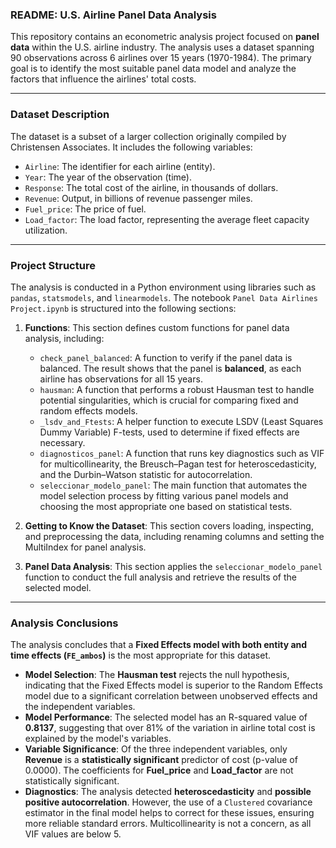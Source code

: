 ### README: U.S. Airline Panel Data Analysis

This repository contains an econometric analysis project focused on **panel data** within the U.S. airline industry. The analysis uses a dataset spanning 90 observations across 6 airlines over 15 years (1970-1984). The primary goal is to identify the most suitable panel data model and analyze the factors that influence the airlines' total costs.

---

### Dataset Description

The dataset is a subset of a larger collection originally compiled by Christensen Associates. It includes the following variables:

* `Airline`: The identifier for each airline (entity).
* `Year`: The year of the observation (time).
* `Response`: The total cost of the airline, in thousands of dollars.
* `Revenue`: Output, in billions of revenue passenger miles.
* `Fuel_price`: The price of fuel.
* `Load_factor`: The load factor, representing the average fleet capacity utilization.

---

### Project Structure

The analysis is conducted in a Python environment using libraries such as `pandas`, `statsmodels`, and `linearmodels`. The notebook `Panel Data Airlines Project.ipynb` is structured into the following sections:

1.  **Functions**: This section defines custom functions for panel data analysis, including:
    * `check_panel_balanced`: A function to verify if the panel data is balanced. The result shows that the panel is **balanced**, as each airline has observations for all 15 years.
    * `hausman`: A function that performs a robust Hausman test to handle potential singularities, which is crucial for comparing fixed and random effects models.
    * `_lsdv_and_Ftests`: A helper function to execute LSDV (Least Squares Dummy Variable) F-tests, used to determine if fixed effects are necessary.
    * `diagnosticos_panel`: A function that runs key diagnostics such as VIF for multicollinearity, the Breusch–Pagan test for heteroscedasticity, and the Durbin–Watson statistic for autocorrelation.
    * `seleccionar_modelo_panel`: The main function that automates the model selection process by fitting various panel models and choosing the most appropriate one based on statistical tests.

2.  **Getting to Know the Dataset**: This section covers loading, inspecting, and preprocessing the data, including renaming columns and setting the MultiIndex for panel analysis.

3.  **Panel Data Analysis**: This section applies the `seleccionar_modelo_panel` function to conduct the full analysis and retrieve the results of the selected model.

---

### Analysis Conclusions

The analysis concludes that a **Fixed Effects model with both entity and time effects (`FE_ambos`)** is the most appropriate for this dataset.

* **Model Selection**: The **Hausman test** rejects the null hypothesis, indicating that the Fixed Effects model is superior to the Random Effects model due to a significant correlation between unobserved effects and the independent variables.
* **Model Performance**: The selected model has an R-squared value of **0.8137**, suggesting that over 81% of the variation in airline total cost is explained by the model's variables.
* **Variable Significance**: Of the three independent variables, only **Revenue** is a **statistically significant** predictor of cost (p-value of 0.0000). The coefficients for **Fuel_price** and **Load_factor** are not statistically significant.
* **Diagnostics**: The analysis detected **heteroscedasticity** and **possible positive autocorrelation**. However, the use of a `Clustered` covariance estimator in the final model helps to correct for these issues, ensuring more reliable standard errors. Multicollinearity is not a concern, as all VIF values are below 5.
